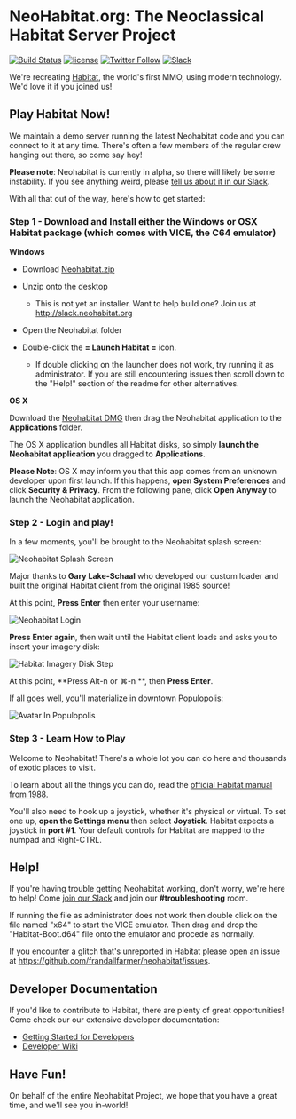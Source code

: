 NeoHabitat.org: The Neoclassical Habitat Server Project
=======================================================

[![Build Status](https://travis-ci.org/frandallfarmer/neohabitat.svg?branch=master)](https://travis-ci.org/frandallfarmer/neohabitat)
[![license](https://img.shields.io/github/license/mashape/apistatus.svg)](https://github.com/frandallfarmer/neohabitat/blob/master/LICENSE)
[![Twitter Follow](https://img.shields.io/twitter/follow/NeoHabitatProj.svg?style=social&label=Follow)](https://twitter.com/NeoHabitatProj)
[![Slack](http://slack.neohabitat.org/badge.svg)](http://slack.neohabitat.org/)

We're recreating [Habitat](https://en.wikipedia.org/wiki/Habitat_(video_game)), the world's first MMO, using modern technology.  We'd love it if you joined us!

Play Habitat Now!
-----------------

We maintain a demo server running the latest Neohabitat code and you can connect to it at any time. There's often a few members of the regular crew hanging out there, so come say hey!

**Please note**: Neohabitat is currently in alpha, so there will likely be some instability. If you see anything weird, please [tell us about it in our Slack](http://slack.neohabitat.org/).

With all that out of the way, here's how to get started:

### Step 1 - Download and Install either the Windows or OSX Habitat package (which comes with VICE, the C64 emulator)

**Windows**

- Download [Neohabitat.zip](https://github.com/frandallfarmer/neohabitat-doc/blob/master/installers/Neohabitat.zip?raw=true)

- Unzip onto the desktop
	- This is not yet an installer. Want to help build one? Join us at http://slack.neohabitat.org
	
- Open the Neohabitat folder

- Double-click the **= Launch Habitat =** icon.
	- If double clicking on the launcher does not work, try running it as administrator. If you are still encountering issues then 		scroll down to the "Help!" section of the readme for other alternatives.
	
	
**OS X**

Download the [Neohabitat DMG](https://s3.amazonaws.com/ssalevan/Neohabitat.dmg) then drag the Neohabitat application to the **Applications** folder.

The OS X application bundles all Habitat disks, so simply **launch the Neohabitat application** you dragged to **Applications**.

**Please Note**: OS X may inform you that this app comes from an unknown developer upon first launch. If this happens, **open System Preferences** and click **Security & Privacy**. From the following pane, click **Open Anyway** to launch the Neohabitat application.

### Step 2 - Login and play!

In a few moments, you'll be brought to the Neohabitat splash screen:

![Neohabitat Splash Screen](https://s3.amazonaws.com/ssalevan/neohabitat/neohabitat_splash.png)

Major thanks to **Gary Lake-Schaal** who developed our custom loader and built the original Habitat client from the original 1985 source!

At this point, **Press Enter** then enter your username:

![Neohabitat Login](https://s3.amazonaws.com/ssalevan/neohabitat/launcher_login.png)

**Press Enter again**, then wait until the Habitat client loads and asks you to insert your imagery disk:

![Habitat Imagery Disk Step](https://s3.amazonaws.com/ssalevan/neohabitat/habitat_imagery.png)

At this point, **Press Alt-n or ⌘-n **, then **Press Enter**.

If all goes well, you'll materialize in downtown Populopolis:

![Avatar In Populopolis](https://s3.amazonaws.com/ssalevan/neohabitat/neohabitat_downtown.png)

### Step 3 - Learn How to Play

Welcome to Neohabitat! There's a whole lot you can do here and thousands of exotic places to visit.

To learn about all the things you can do, read the [official Habitat manual from 1988](https://frandallfarmer.github.io/neohabitat-doc/docs/Avatar%20Handbook.html).

You'll also need to hook up a joystick, whether it's physical or virtual. To set one up, **open the Settings menu** then select **Joystick**. Habitat expects a joystick in **port #1**. Your default controls for Habitat are mapped to the numpad and Right-CTRL.

Help!
-----

If you're having trouble getting Neohabitat working, don't worry, we're here to help! Come [join our Slack](http://slack.neohabitat.org) and join our **#troubleshooting** room.

If running the file as administrator does not work then double click on the file named "x64" to start the VICE emulator. Then drag and drop the "Habitat-Boot.d64" file onto the emulator and procede as normally.

If you encounter a glitch that's unreported in Habitat please open an issue at https://github.com/frandallfarmer/neohabitat/issues.

Developer Documentation
-----------------------

If you'd like to contribute to Habitat, there are plenty of great opportunities! Come check our our extensive developer documentation:

  - [Getting Started for Developers](https://github.com/frandallfarmer/neohabitat-doc/blob/master/docs/getting_started.md)
  - [Developer Wiki](https://github.com/frandallfarmer/neohabitat/wiki/Developers-Documentation)

Have Fun!
---------

On behalf of the entire Neohabitat Project, we hope that you have a great time, and we'll see you in-world!
